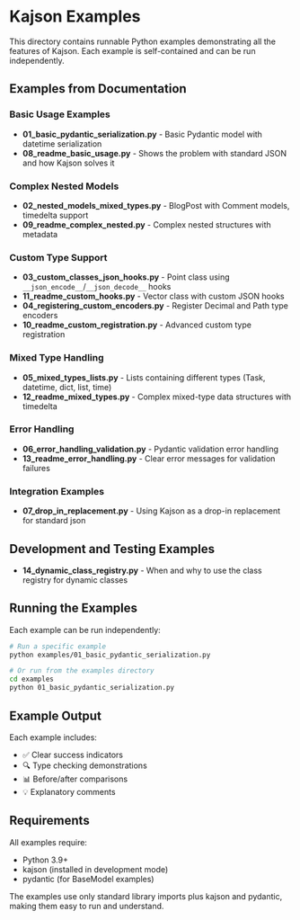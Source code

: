 # Kajson Examples

This directory contains runnable Python examples demonstrating all the features of Kajson. Each example is self-contained and can be run independently.

## Examples from Documentation

### Basic Usage Examples
- **01_basic_pydantic_serialization.py** - Basic Pydantic model with datetime serialization
- **08_readme_basic_usage.py** - Shows the problem with standard JSON and how Kajson solves it

### Complex Nested Models
- **02_nested_models_mixed_types.py** - BlogPost with Comment models, timedelta support
- **09_readme_complex_nested.py** - Complex nested structures with metadata

### Custom Type Support
- **03_custom_classes_json_hooks.py** - Point class using `__json_encode__`/`__json_decode__` hooks
- **11_readme_custom_hooks.py** - Vector class with custom JSON hooks
- **04_registering_custom_encoders.py** - Register Decimal and Path type encoders
- **10_readme_custom_registration.py** - Advanced custom type registration

### Mixed Type Handling
- **05_mixed_types_lists.py** - Lists containing different types (Task, datetime, dict, list, time)
- **12_readme_mixed_types.py** - Complex mixed-type data structures with timedelta

### Error Handling
- **06_error_handling_validation.py** - Pydantic validation error handling
- **13_readme_error_handling.py** - Clear error messages for validation failures

### Integration Examples
- **07_drop_in_replacement.py** - Using Kajson as a drop-in replacement for standard json

## Development and Testing Examples

- **14_dynamic_class_registry.py** - When and why to use the class registry for dynamic classes

## Running the Examples

Each example can be run independently:

```bash
# Run a specific example
python examples/01_basic_pydantic_serialization.py

# Or run from the examples directory
cd examples
python 01_basic_pydantic_serialization.py
```

## Example Output

Each example includes:
- ✅ Clear success indicators
- 🔍 Type checking demonstrations
- 📊 Before/after comparisons
- 💡 Explanatory comments

## Requirements

All examples require:
- Python 3.9+
- kajson (installed in development mode)
- pydantic (for BaseModel examples)

The examples use only standard library imports plus kajson and pydantic, making them easy to run and understand. 